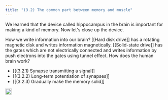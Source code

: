 ```yaml
---
title: "(3.2) The common part between memory and muscle"
---
```


We learned that the device called hippocampus in the brain is important for making a kind of memory. Now let's close up the device.

How we write information into our brain? [[Hard disk drive]] has a rotating magnetic disk and writes information magnetically. [[Solid-state drive]] has the gates which are not electrically connected and writes information by push electrons into the gates using tunnel effect. How does the human brain work?

- [[(3.2.1) Synapse transmitting a signal]]
- [[(3.2.2) Long-term potentiation of synapses]]
- [[(3.2.3) Gradually make the memory solid]]

<img src='https://scrapbox.io/api/pages/nishio/en/icon' alt='en.icon' height="19.5"/>
